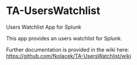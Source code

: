 # TA-UsersWatchlist

Users Watchlist App for Splunk

This app provides an users watchlist for Splunk.

Further documentation is provided in the wiki here: https://github.com/fkolacek/TA-UsersWatchlist/wiki
